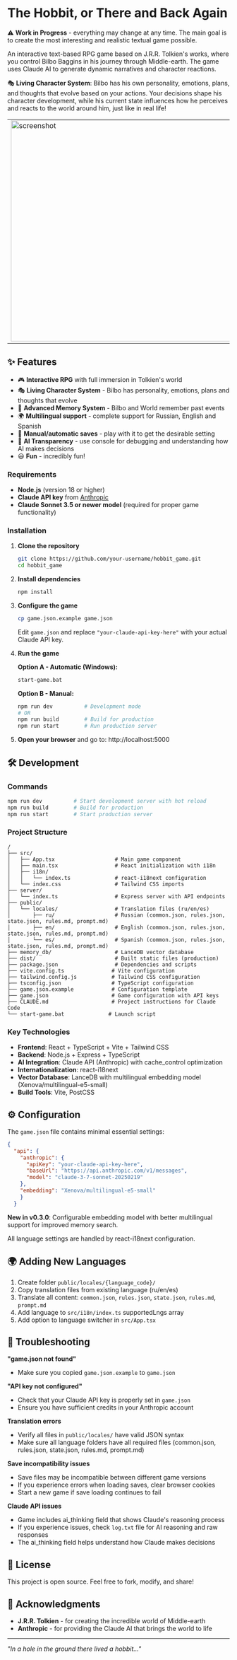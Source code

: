 # The Hobbit, or There and Back Again

⚠️ **Work in Progress** - everything may change at any time. The main goal is to create the most interesting and realistic textual game possible.

An interactive text-based RPG game based on J.R.R. Tolkien's works, where you control Bilbo Baggins in his journey through Middle-earth. The game uses Claude AI to generate dynamic narratives and character reactions.

🎭 **Living Character System**: Bilbo has his own personality, emotions, plans, and thoughts that evolve based on your actions. Your decisions shape his character development, while his current state influences how he perceives and reacts to the world around him, just like in real life!
<table>
   <tr>
      <td><img width="500" alt="screenshot" src="https://github.com/user-attachments/assets/51e50426-a92d-4db0-b724-3c4b582435ca" /></td>
      <td><img width="500" alt="localhost_5000_ (1)" src="https://github.com/user-attachments/assets/d74d3e7c-7532-4a6a-b3b7-4559119599af" /></td>
   </tr>
</table>

## ✨ Features

- 🎮 **Interactive RPG** with full immersion in Tolkien's world
- 🎭 **Living Character System** - Bilbo has personality, emotions, plans and thoughts that evolve
- 🧠 **Advanced Memory System** - Bilbo and World remember past events
- 🌍 **Multilingual support** - complete support for Russian, English and Spanish
- 💾 **Manual/automatic saves** - play with it to get the desirable setting
- 🤖 **AI Transparency** - use console for debugging and understanding how AI makes decisions
- 😃 **Fun** - incredibly fun!

### Requirements

- **Node.js** (version 18 or higher)
- **Claude API key** from [Anthropic](https://console.anthropic.com/)
- **Claude Sonnet 3.5 or newer model** (required for proper game functionality)

### Installation

1. **Clone the repository**
   ```bash
   git clone https://github.com/your-username/hobbit_game.git
   cd hobbit_game
   ```

2. **Install dependencies**
   ```bash
   npm install
   ```

3. **Configure the game**
   ```bash
   cp game.json.example game.json
   ```
   
   Edit `game.json` and replace `"your-claude-api-key-here"` with your actual Claude API key.

4. **Run the game**
   
   **Option A - Automatic (Windows):**
   ```bash
   start-game.bat
   ```
   
   **Option B - Manual:**
   ```bash
   npm run dev          # Development mode
   # OR
   npm run build        # Build for production
   npm run start        # Run production server
   ```

5. **Open your browser** and go to: http://localhost:5000

## 🛠️ Development

### Commands

```bash
npm run dev          # Start development server with hot reload
npm run build        # Build for production
npm run start        # Start production server
```

### Project Structure

```
/
├── src/
│   ├── App.tsx                   # Main game component
│   ├── main.tsx                  # React initialization with i18n
│   ├── i18n/
│   │   └── index.ts              # react-i18next configuration
│   └── index.css                 # Tailwind CSS imports
├── server/
│   └── index.ts                  # Express server with API endpoints
├── public/
│   └── locales/                  # Translation files (ru/en/es)
│       ├── ru/                   # Russian (common.json, rules.json, state.json, rules.md, prompt.md)
│       ├── en/                   # English (common.json, rules.json, state.json, rules.md, prompt.md)
│       └── es/                   # Spanish (common.json, rules.json, state.json, rules.md, prompt.md)
├── memory_db/                    # LanceDB vector database
├── dist/                         # Built static files (production)
├── package.json                  # Dependencies and scripts
├── vite.config.ts               # Vite configuration
├── tailwind.config.js           # Tailwind CSS configuration
├── tsconfig.json                # TypeScript configuration
├── game.json.example            # Configuration template
├── game.json                    # Game configuration with API keys
├── CLAUDE.md                    # Project instructions for Claude Code
└── start-game.bat              # Launch script
```

### Key Technologies

- **Frontend**: React + TypeScript + Vite + Tailwind CSS
- **Backend**: Node.js + Express + TypeScript
- **AI Integration**: Claude API (Anthropic) with cache_control optimization
- **Internationalization**: react-i18next
- **Vector Database**: LanceDB with multilingual embedding model (Xenova/multilingual-e5-small)
- **Build Tools**: Vite, PostCSS

## ⚙️ Configuration

The `game.json` file contains minimal essential settings:

```json
{
  "api": {
    "anthropic": {
      "apiKey": "your-claude-api-key-here",
      "baseUrl": "https://api.anthropic.com/v1/messages",
      "model": "claude-3-7-sonnet-20250219"
    },
    "embedding": "Xenova/multilingual-e5-small"
    }
  }
```

**New in v0.3.0**: Configurable embedding model with better multilingual support for improved memory search.

All language settings are handled by react-i18next configuration.

## 🌍 Adding New Languages

1. Create folder `public/locales/{language_code}/`
2. Copy translation files from existing language (ru/en/es)
3. Translate all content: `common.json`, `rules.json`, `state.json`, `rules.md`, `prompt.md`
4. Add language to `src/i18n/index.ts` supportedLngs array
5. Add option to language switcher in `src/App.tsx`

## 🐛 Troubleshooting

**"game.json not found"**
- Make sure you copied `game.json.example` to `game.json`

**"API key not configured"**
- Check that your Claude API key is properly set in `game.json`
- Ensure you have sufficient credits in your Anthropic account

**Translation errors**
- Verify all files in `public/locales/` have valid JSON syntax
- Make sure all language folders have all required files (common.json, rules.json, state.json, rules.md, prompt.md)

**Save incompatibility issues**
- Save files may be incompatible between different game versions
- If you experience errors when loading saves, clear browser cookies
- Start a new game if save loading continues to fail

**Claude API issues**
- Game includes ai_thinking field that shows Claude's reasoning process
- If you experience issues, check `log.txt` file for AI reasoning and raw responses  
- The ai_thinking field helps understand how Claude makes decisions

## 📝 License

This project is open source. Feel free to fork, modify, and share!

## 🙏 Acknowledgments

- **J.R.R. Tolkien** - for creating the incredible world of Middle-earth
- **Anthropic** - for providing the Claude AI that brings the world to life

---

*"In a hole in the ground there lived a hobbit..."*
